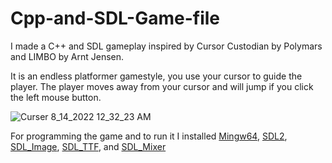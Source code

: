 # Cpp-and-SDL-Game-file
I made a C++ and SDL gameplay inspired by Cursor Custodian by Polymars and LIMBO by Arnt Jensen. 

It is an endless platformer gamestyle, you use your cursor to guide the player. The player moves away from your cursor and will jump if you click the left mouse button.

![Curser 8_14_2022 12_32_23 AM](https://user-images.githubusercontent.com/110944766/184507367-4f27ef0e-e8a3-4c8c-bf6f-fa0a2ffdaa8b.png)

For programming the game and to run it I installed [Mingw64](https://sourceforge.net/projects/mingw-w64/files/Toolchains%20targetting%20Win64/Personal%20Builds/mingw-builds/8.1.0/threads-win32/seh/x86_64-8.1.0-release-win32-seh-rt_v6-rev0.7z/download), [SDL2](https://www.libsdl.org/download-2.0.php), [SDL_Image](https://www.libsdl.org/projects/SDL_image/), [SDL_TTF](https://www.libsdl.org/projects/SDL_ttf/), and [SDL_Mixer](https://www.libsdl.org/projects/SDL_mixer/)
